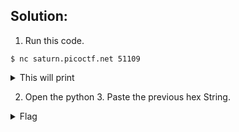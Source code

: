## Solution:
  1. Run  this code.
  ```
  $ nc saturn.picoctf.net 51109
  ```
  <details>
    <summary> This will print </summary>
  
      'picoCTF{gl17ch_m3_n07_' + chr(0x62) + chr(0x64) + chr(0x61) + chr(0x36) + chr(0x38) + chr(0x66) + chr(0x37) + chr(0x35) + '}'
  
  </details>
  
   2. Open the python 3. Paste the previous hex String.
  
   <details>
     <summary> Flag </summary>
  
      picoCTF{gl17ch_m3_n07_bda68f75}
  
   </details>
